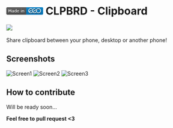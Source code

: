 [![eGo-CMS](https://raw.githubusercontent.com/ego-cms/Resources/master/Badges_by_EGO/by_EGO.png)](https://ego-cms.com/?utm_source=github)
CLPBRD - Clipboard
==================

<a href="https://play.google.com/store/apps/details?id=com.ego_cms.copypaste">
	<img src="http://steverichey.github.io/google-play-badge-svg/img/en_get.svg"/>
</a>

Share clipboard between your phone, desktop or another phone!

Screenshots
-----------

![Screen1](http://lh3.googleusercontent.com/P8Y52u-_NoNzYiJHosHRTcuRYQ_tSHoj2pE98PjWABTcjV3rjnXIGzN3dS-blz1lnQU=h310-rw)
![Screen2](http://lh3.googleusercontent.com/jqirkrffYEwKFdl0EQCIyDBr8Q8wqLagPiH3tXrT7j6tEfxc8ZctAQSgcaNy-QkPID8=h310-rw)
![Screen3](http://lh3.googleusercontent.com/UDjSXwPC6ohzBxWsSZiiqqqXqzb_k0N7kvUVx794qvdIgs4bi5_D5tTp9EdrwesQkg=h310-rw)

How to contribute
----------
Will be ready soon...


**Feel free to pull request <3**
